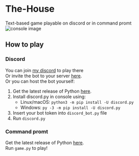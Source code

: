 # The-House
Text-based game playable on discord or in command promt
![console image](https://cdn.discordapp.com/attachments/796810089713106966/831535474974785576/unknown.png)
## How to play
### Discord
You can join [my discord](https://discord.com/invite/4GtgYheGwM) to play there\
Or invite the bot to your server [here](https://discord.com/api/oauth2/authorize?client_id=827587619604267008&permissions=0&scope=bot).\
Or you can host the bot yourself:
1. Get the latest release of Python [here](https://www.python.org/downloads/).
2. Install discord.py in console using:
   * Linux/macOS: `python3 -m pip install -U discord.py` 
   * Windows: `py -3 -m pip install -U discord.py`
3. Insert your bot token into `discord_bot.py` file
4. Run `discord.py`
### Command promt
Get the latest release of Python [here](https://www.python.org/downloads/).\
Run `game.py` to play!
